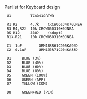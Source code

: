 Partlist for Keyboard design

	 U1			TCA8418RTWR
	 
	 R1,R2		4.7k	CRCW06034K70JNEA
	 R3,R4,R22	10k	CRCW060310K0JNEA
	 R5-R12	 	330?	(adopt)
	 R13-R21	10k	CRCW060310K0JNEA
	 
	 C1	 1uF		GRM188R61C105KA93D
	 C2	 0.1uF		GRM155R71C104KA88D

	 D1		BLUE (3%)
 	 D2		BLUE (40%)
	 D3		BLUE (60%)
	 D4	 	BLUE (80%)
	 D5	 	GREEN (100%)
	 D6		GREEN (APP)
 	 D7		YELLOW (COM)

	 D8		GREEN+RED (PIN)

